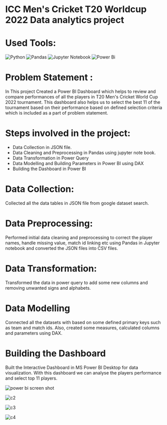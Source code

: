 # ICC Men's Cricket T20 Worldcup 2022 Data analytics project

# Used Tools:

![Python](https://img.shields.io/badge/python-3670A0?style=for-the-badge&logo=python&logoColor=ffdd54)
![Pandas](https://img.shields.io/badge/pandas-%23150458.svg?style=for-the-badge&logo=pandas&logoColor=white)
![Jupyter Notebook](https://img.shields.io/badge/jupyter-%23FA0F00.svg?style=for-the-badge&logo=jupyter&logoColor=white)
![Power Bi](https://img.shields.io/badge/power_bi-F2C811?style=for-the-badge&logo=powerbi&logoColor=black)

# Problem Statement :
In This project Created a Power BI Dashboard which helps to review and compare performances of all the players in T20 Men's Cricket World Cup 2022 tournament. This dashboard also helps us to select the best 11 of the tournament based on their performance based on defined selection criteria which is included as a part of problem statement.

# Steps involved in the project:

 * Data Collection in JSON file.
 * Data Cleaning and Preprocessing in Pandas using jupyter note book.
 * Data Transformation in Power Query
 * Data Modelling and Building Parameters in Power BI using DAX
 * Building the Dashboard in Power BI

# Data Collection:
Collected all the data tables in JSON file from google dataset search.

# Data Preprocessing:
 Performed initial data cleaning and preprocessing to correct the player names, handle missing value, match id linking etc using Pandas in Jupyter notebook and converted the JSON files into CSV files.

# Data Transformation:
  Transformed the data in power query to add some new columns and removing unwanted signs and alphabets.

#  Data Modelling 
   Connected all the datasets with based on some defined primary keys such as team and match ids. Also, created some measures, calculated columns and parameters using DAX.

#  Building the Dashboard 
   Built the Interactive Dashboard in MS Power BI Desktop for data visualization. With this dashboard we can analyse the players performance and select top 11 players.


   
![power bi screen shot](https://github.com/niltut/T20-Data-analysis-project/assets/167008575/76604d30-0ce6-46bf-9e79-95cbdd108d73)

![c2](https://github.com/niltut/T20-Data-analysis-project/assets/167008575/0ab9e191-a55a-405f-82a4-45829fb0d6a2)



![c3](https://github.com/niltut/T20-Data-analysis-project/assets/167008575/a4ca6e76-5931-47bf-918d-c553b0cf4c1c)



![c4](https://github.com/niltut/T20-Data-analysis-project/assets/167008575/896264a8-15e1-4b8c-8194-ca3940fd2f11)

   
 


